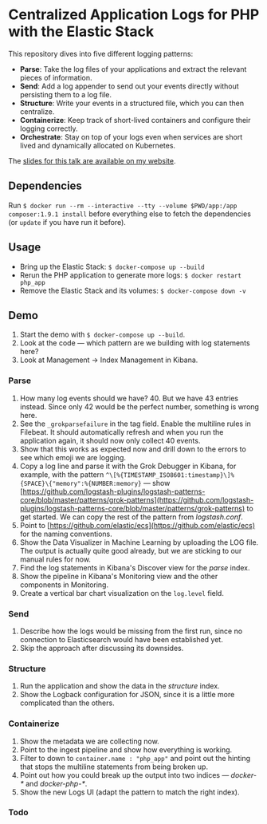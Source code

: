 # Centralized Application Logs for PHP with the Elastic Stack

This repository dives into five different logging patterns:

* **Parse**: Take the log files of your applications and extract the relevant pieces of information.
* **Send**: Add a log appender to send out your events directly without persisting them to a log file.
* **Structure**: Write your events in a structured file, which you can then centralize.
* **Containerize**: Keep track of short-lived containers and configure their logging correctly.
* **Orchestrate**: Stay on top of your logs even when services are short lived and dynamically allocated on Kubernetes.

The [slides for this talk are available on my website](https://xeraa.net/talks/centralized-php-logging-patterns/).


## Dependencies

Run `$ docker run --rm --interactive --tty --volume $PWD/app:/app composer:1.9.1 install` before everything else to fetch the dependencies (or `update` if you have run it before).


## Usage

* Bring up the Elastic Stack: `$ docker-compose up --build`
* Rerun the PHP application to generate more logs: `$ docker restart php_app`
* Remove the Elastic Stack and its volumes: `$ docker-compose down -v`


## Demo

1. Start the demo with `$ docker-compose up --build`.
1. Look at the code — which pattern are we building with log statements here?
1. Look at Management -> Index Management in Kibana.


### Parse

1. How many log events should we have? 40. But we have 43 entries instead. Since only 42 would be the perfect number, something is wrong here.
1. See the `_grokparsefailure` in the tag field. Enable the multiline rules in Filebeat. It should automatically
   refresh and when you run the application again, it should now only collect 40 events.
1. Show that this works as expected now and drill down to the errors to see which emoji we are logging.
1. Copy a log line and parse it with the Grok Debugger in Kibana, for example, with the pattern
   `^\[%{TIMESTAMP_ISO8601:timestamp}\]%{SPACE}\{"memory":%{NUMBER:memory}` — show
   [https://github.com/logstash-plugins/logstash-patterns-core/blob/master/patterns/grok-patterns](https://github.com/logstash-plugins/logstash-patterns-core/blob/master/patterns/grok-patterns)
   to get started. We can copy the rest of the pattern from *logstash.conf*.
1. Point to [https://github.com/elastic/ecs](https://github.com/elastic/ecs) for the naming conventions.
1. Show the Data Visualizer in Machine Learning by uploading the LOG file. The output is actually quite good already,
   but we are sticking to our manual rules for now.
1. Find the log statements in Kibana's Discover view for the *parse* index.
1. Show the pipeline in Kibana's Monitoring view and the other components in Monitoring.
1. Create a vertical bar chart visualization on the `log.level` field.


### Send

1. Describe how the logs would be missing from the first run, since no connection to Elasticsearch would have been established yet.
1. Skip the approach after discussing its downsides.


### Structure

1. Run the application and show the data in the *structure* index.
1. Show the Logback configuration for JSON, since it is a little more complicated than the others.


### Containerize

1. Show the metadata we are collecting now.
1. Point to the ingest pipeline and show how everything is working.
1. Filter to down to `container.name : "php_app"` and point out the hinting that stops the multiline statements from being broken up.
1. Point out how you could break up the output into two indices — *docker-\** and *docker-php-\**.
1. Show the new Logs UI (adapt the pattern to match the right index).


### Todo

